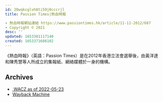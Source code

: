 ```yaml
---
id: 20wqkcglvh8ti59j0cccrjl
title: Passion Times|熱血時報

- 熱血時報網站連結 https://www.passiontimes.hk/article/11-11-2012/687
- Copyright © 2021
desc: ''
updated: 1653381117140
created: 1653371686102
---
```


《熱血時報》（英語：Passion Times）是在2012年香港立法會選舉後，由黃洋達和陳秀慧等人所成立的集報紙、網絡媒體於一身的機構。

## Archives

- [.WACZ as of 2022-05-23](https://bafybeiheijm254aewd5hmcucyzqwidvsh52dtufwr3d7exkdfaikygrbqi.ipfs.dweb.link/fixtures/passiontime-05_23_2022.wacz)
- [Wayback Machine](https://web.archive.org/web/*/http://www.passiontimes.hk/4.0/index.php)
